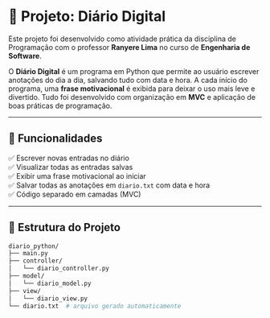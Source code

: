 # 📝 Projeto: Diário Digital

Este projeto foi desenvolvido como atividade prática da disciplina de Programação com o professor **Ranyere Lima** no curso de **Engenharia de Software**.

O **Diário Digital** é um programa em Python que permite ao usuário escrever anotações do dia a dia, salvando tudo com data e hora. A cada início do programa, uma **frase motivacional** é exibida para deixar o uso mais leve e divertido. Tudo foi desenvolvido com organização em **MVC** e aplicação de boas práticas de programação.

---

## 🚀 Funcionalidades

✅ Escrever novas entradas no diário  
✅ Visualizar todas as entradas salvas  
✅ Exibir uma frase motivacional ao iniciar  
✅ Salvar todas as anotações em `diario.txt` com data e hora  
✅ Código separado em camadas (MVC)

---

## 🧱 Estrutura do Projeto

```bash
diario_python/
├── main.py
├── controller/
│   └── diario_controller.py
├── model/
│   └── diario_model.py
├── view/
│   └── diario_view.py
└── diario.txt  # arquivo gerado automaticamente
